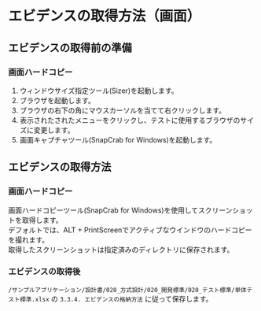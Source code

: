 # エビデンスの取得方法（画面）

## エビデンスの取得前の準備

### 画面ハードコピー

1. ウィンドウサイズ指定ツール(Sizer)を起動します。
1. ブラウザを起動します。
1. ブラウザの右下の角にマウスカーソルを当てて右クリックします。
1. 表示されたされたメニューをクリックし、テストに使用するブラウザのサイズに変更します。
1. 画面キャプチャツール(SnapCrab for Windows)を起動します。

## エビデンスの取得方法

### 画面ハードコピー

画面ハードコピーツール(SnapCrab for Windows)を使用してスクリーンショットを取得します。  
デフォルトでは、ALT + PrintScreenでアクティブなウインドウのハードコピーを撮れます。  
取得したスクリーンショットは指定済みのディレクトリに保存されます。

### エビデンスの取得後

`/サンプルアプリケーション/設計書/020_方式設計/020_開発標準/020_テスト標準/単体テスト標準.xlsx` の `3.3.4. エビデンスの格納方法` に従って保存します。